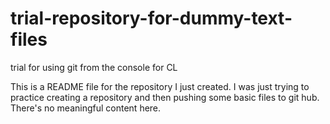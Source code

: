 # trial-repository-for-dummy-text-files
trial for using git from the console for CL

This is a README file for the repository I just created. I was just trying to practice creating a repository and then pushing some basic files to git hub.  There's no meaningful content here.  
